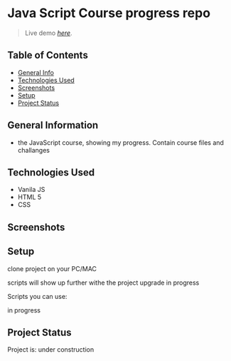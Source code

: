 # Java Script Course progress repo
> Live demo [_here_](#).

## Table of Contents
* [General Info](#general-information)
* [Technologies Used](#technologies-used)
* [Screenshots](#screenshots)
* [Setup](#setup)
* [Project Status](#project-status)

## General Information
- the JavaScript course, showing my progress. Contain course files and challanges

## Technologies Used
- Vanila JS
- HTML 5
- CSS


## Screenshots



## Setup

clone project on your PC/MAC

scripts will show up further withe the project upgrade
in progress

Scripts you can use:

in progress  


## Project Status
Project is: under construction
